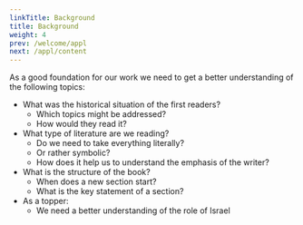 ```yaml
---
linkTitle: Background
title: Background
weight: 4
prev: /welcome/appl
next: /appl/content
---
```


As a good foundation for our work we need to get a better understanding of the following topics:
- What was the historical situation of the first readers? 
    - Which topics might be addressed?
    - How would they read it?
- What type of literature are we reading?
    - Do we need to take everything literally?
    - Or rather symbolic?
    - How does it help us to understand the emphasis of the writer?
- What is the structure of the book?
    - When does a new section start?
    - What is the key statement of a section?
- As a topper:
    - We need a better understanding of the role of Israel
